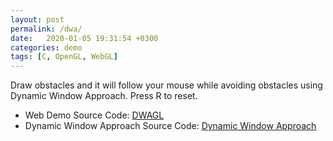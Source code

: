 ```yaml
---
layout: post
permalink: /dwa/
date:   2020-01-05 19:31:54 +0300
categories: demo
tags: [C, OpenGL, WebGL]
---
```


Draw obstacles and it will follow your mouse while avoiding obstacles using
Dynamic Window Approach. Press R to reset.

<!-- -->
<canvas id=canvas></canvas>
<script type='text/javascript'>
var Module = {
canvas: (function() {
         var canvas = document.getElementById('canvas');
         canvas.addEventListener("webglcontextlost", function(e) {
                 alert('WebGL context lost. You will need to reload the page.');
                 e.preventDefault(); },
                 false);
         return canvas;
         })(),
};
</script>
<script src="/assets/js/dwa.js"></script>
<script type="text/javascript" src="/assets/js/dat.gui.min.js"></script>
<script type="text/javascript">
    update_config = Module.cwrap('update_config', ['number', 'number',
            'number', 'number', 'number']);

    var obj = {
            dt: 0.1,
            PredictTime: 1.0,
            Heading: 0.15,
            Clearance: 1.0,
            Velocity: 1.0,
        };

    var gui = new dat.gui.GUI();

    gui.remember(obj);

    gui.add(obj, 'PredictTime').min(1.0).max(10.0).step(0.1).onChange(function () {
            update_config(obj.dt, obj.PredictTime, obj.Heading,
                    obj.Clearance, obj.Velocity);
        });;
    gui.add(obj, 'dt').min(0.1).max(1.0).step(0.01).onChange(function () {
            update_config(obj.dt, obj.PredictTime, obj.Heading,
                    obj.Clearance, obj.Velocity);
        });
    gui.add(obj, 'Heading').min(0.1).max(1.0).step(0.01).onChange(function () {
            update_config(obj.dt, obj.PredictTime, obj.Heading,
                    obj.Clearance, obj.Velocity);
        });;
    gui.add(obj, 'Clearance').min(0.1).max(1.0).step(0.01).onChange(function () {
            update_config(obj.dt, obj.PredictTime, obj.Heading,
                    obj.Clearance, obj.Velocity);
        });;
    gui.add(obj, 'Velocity').min(0.1).max(1.0).step(0.01).onChange(function () {
            update_config(obj.dt, obj.PredictTime, obj.Heading,
                    obj.Clearance, obj.Velocity);
        });;
</script>

<!-- -->

- Web Demo Source Code: [DWAGL](https://github.com/goktug97/DWAGL)
- Dynamic Window Approach Source Code: [Dynamic Window Approach](https://github.com/goktug97/DynamicWindowApproach)


